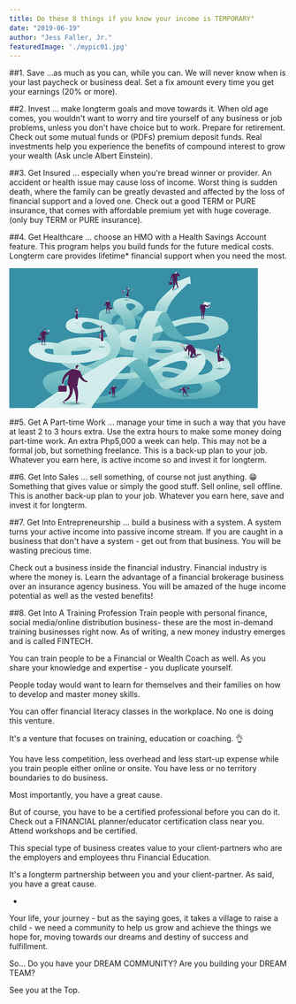 ```yaml
---
title: Do these 8 things if you know your income is TEMPORARY"
date: "2019-06-19"
author: "Jess Faller, Jr."
featuredImage: './mypic01.jpg'
---
```


##1. Save
...as much as you can, while you can. We will never know when is your last paycheck or business deal. Set a fix amount every time you get your earnings (20% or more).

##2. Invest
... make longterm goals and move towards it. When old age comes, you wouldn't want to worry and tire yourself of any business or job problems, unless you don't have choice but to work. Prepare for retirement. Check out some mutual funds or (PDFs) premium deposit funds. Real investments help you experience the benefits of compound interest to grow your wealth (Ask uncle Albert Einstein).

##3. Get Insured
... especially when you're bread winner or provider. An accident or health issue may cause loss of income. Worst thing is sudden death, where the family can be greatly devasted and affected by the loss of financial support and a loved one. Check out a good TERM or PURE insurance, that comes with affordable premium yet with huge coverage. (only buy TERM or PURE insurance).

##4. Get Healthcare
... choose an HMO with a Health Savings Account feature. This program helps you build funds for the future medical costs. Longterm care provides lifetime* financial support when you need the most.

![image](./mypic01.jpg)

##5. Get A Part-time Work
... manage your time in such a way that you have at least 2 to 3 hours extra. Use the extra hours to make some money doing part-time work. An extra Php5,000 a week can help. This may not be a formal job, but something freelance. This is a back-up plan to your job. Whatever you earn here, is active income so and invest it for longterm.

##6. Get Into Sales
... sell something, of course not just anything. 😁 Something that gives value or simply the good stuff. Sell online, sell offline. This is another back-up plan to your job. Whatever you earn here, save and invest it for longterm.

##7. Get Into Entrepreneurship
... build a business with a system. A system turns your active income into passive income stream. If you are caught in a business that don't have a system - get out from that business. You will be wasting precious time.

Check out a business inside the financial industry. Financial industry is where the money is. Learn the advantage of a financial brokerage business over an insurance agency business. You will be amazed of the huge income potential as well as the vested benefits!

##8. Get Into A Training Profession
Train people with personal finance, social media/online distribution business- these are the most in-demand training businesses right now. As of writing, a new money industry emerges and is called FINTECH.

You can train people to be a Financial or Wealth Coach as well. As you share your knowledge and expertise - you duplicate yourself.

People today would want to learn for themselves and their families on how to develop and master money skills.

You can offer financial literacy classes in the workplace. No one is doing this venture.

It's a venture that focuses on training, education or coaching. 👌

You have less competition, less overhead and less start-up expense while you train people either online or onsite. You have less or no territory boundaries to do business.

Most importantly, you have a great cause.

But of course, you have to be a certified professional before you can do it. Check out a FINANCIAL planner/educator certification class near you. Attend workshops and be certified.

This special type of business creates value to your client-partners who are the employers and employees thru Financial Education.

It's a longterm partnership between you and your client-partner. As said, you have a great cause.

-
Your life, your journey - but as the saying goes, it takes a village to raise a child - we need a community to help us grow and achieve the things we hope for, moving towards our dreams and destiny of success and fulfillment.

So...
Do you have your DREAM COMMUNITY? Are you building your DREAM TEAM?

See you at the Top.